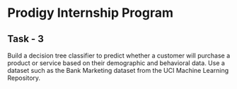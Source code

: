 # Prodigy Internship Program

## Task - 3
 Build a decision tree classifier to predict whether a customer will purchase a product or service based on their demographic and behavioral data. 
 Use a dataset such as the Bank Marketing dataset from the UCI Machine Learning Repository.
